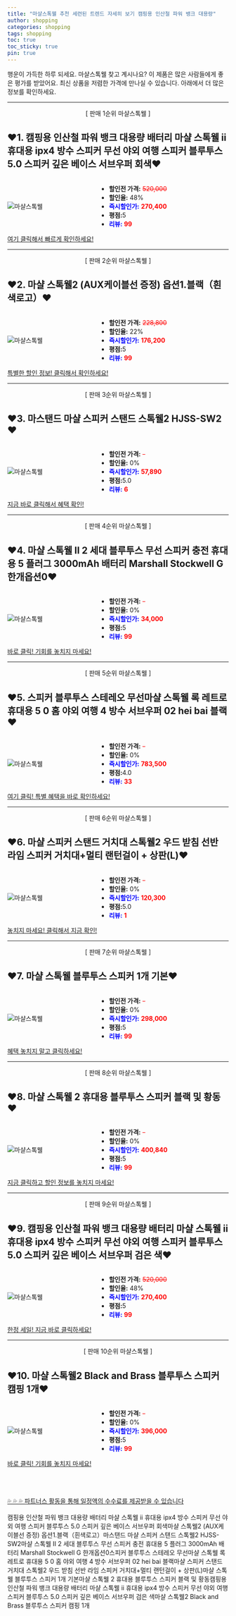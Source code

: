 ```yaml
---
title: "마샬스톡웰 추천 세련된 트렌드 자세히 보기 캠핑용 인산철 파워 뱅크 대용량"
author: shopping
categories: shopping
tags: shopping
toc: true
toc_sticky: true
pin: true
---
```

행운이 가득한 하루 되세요. 마샬스톡웰 찾고 계시나요? 이 제품은 많은 사람들에게 좋은 평가를 받았어요. 최신 상품을 저렴한 가격에 만나실 수 있습니다. 아래에서 더 많은 정보를 확인하세요.

---
<p class="toplist" style="margin: 0 auto; display: block; width: fit-content;">[ 판매 1순위 마샬스톡웰 ]</p>

<h2><strong>❤️1. 캠핑용 인산철 파워 뱅크 대용량 배터리 마샬 스톡웰 ii 휴대용 ipx4 방수 스피커 무선 야외 여행 스피커 블루투스 5.0 스피커 깊은 베이스 서브우퍼 회색❤️</strong></h2>

<div style="display: flex; align-items: center;">
    <div style="flex: 0.4;">
        <img src="https://thumbnail6.coupangcdn.com/thumbnails/remote/230x230ex/image/vendor_inventory/c444/8fae6b6a29678b91e2f9a89586fc96d2ffa245c62d17dcca213ea3c5b3c7.jpeg" alt="마샬스톡웰" style="max-width: 100%;">
    </div>
    <div style="flex: 0.6; margin-left: 10px;">
        <ul>
            <li><strong>할인전 가격:</strong> <del style="color: red;">520,000</del></li>
            <li><strong>할인율:</strong> 48%</li>
            <li><span style='color:blue'><strong>즉시할인가:</strong></span> <span style='color:red'><strong>270,400</strong></span></li>
            <li><strong>평점:</strong>5</li>
            <li><span style='color:blue'><strong>리뷰:</strong></span> <span style='color:red'><strong>99</strong></span></li>
        </ul>
    </div>
</div>
<div class="center">
    <a href="https://William4Davisa.github.io?lptag=AF9450613&subid=githubio&pageKey=6288129814&traceid=V0-153&itemId=12942876885&vendorItemId=80207147397" class="myButton">
        여기 클릭해서 빠르게 확인하세요!
    </a>
</div>


---
<p class="toplist" style="margin: 0 auto; display: block; width: fit-content;">[ 판매 2순위 마샬스톡웰 ]</p>

<h2><strong>❤️2. 마샬 스톡웰2 (AUX케이블선 증정) 옵션1.블랙（흰색로고）❤️</strong></h2>

<div style="display: flex; align-items: center;">
    <div style="flex: 0.4;">
        <img src="https://thumbnail10.coupangcdn.com/thumbnails/remote/230x230ex/image/vendor_inventory/841b/2dd6367d52ecad2053458f26af76c839e0e622f242ca27d76cb4bf455e89.jpg" alt="마샬스톡웰" style="max-width: 100%;">
    </div>
    <div style="flex: 0.6; margin-left: 10px;">
        <ul>
            <li><strong>할인전 가격:</strong> <del style="color: red;">228,800</del></li>
            <li><strong>할인율:</strong> 22%</li>
            <li><span style='color:blue'><strong>즉시할인가:</strong></span> <span style='color:red'><strong>176,200</strong></span></li>
            <li><strong>평점:</strong>5</li>
            <li><span style='color:blue'><strong>리뷰:</strong></span> <span style='color:red'><strong>99</strong></span></li>
        </ul>
    </div>
</div>
<div class="center">
    <a href="https://William4Davisa.github.io?lptag=AF9450613&subid=githubio&pageKey=8204390208&traceid=V0-153&itemId=23528775541&vendorItemId=90555092846" class="myButton">
        특별한 할인 정보! 클릭해서 확인하세요!
    </a>
</div>


---
<p class="toplist" style="margin: 0 auto; display: block; width: fit-content;">[ 판매 3순위 마샬스톡웰 ]</p>

<h2><strong>❤️3. 마스탠드 마샬 스피커 스탠드 스톡웰2 HJSS-SW2❤️</strong></h2>

<div style="display: flex; align-items: center;">
    <div style="flex: 0.4;">
        <img src="https://thumbnail9.coupangcdn.com/thumbnails/remote/230x230ex/image/retail/images/8512677498688766-b2e51089-a7eb-4e30-969d-b97bed01532d.jpg" alt="마샬스톡웰" style="max-width: 100%;">
    </div>
    <div style="flex: 0.6; margin-left: 10px;">
        <ul>
            <li><strong>할인전 가격:</strong> <del style="color: red;">-</del></li>
            <li><strong>할인율:</strong> 0%</li>
            <li><span style='color:blue'><strong>즉시할인가:</strong></span> <span style='color:red'><strong>57,890</strong></span></li>
            <li><strong>평점:</strong>5.0</li>
            <li><span style='color:blue'><strong>리뷰:</strong></span> <span style='color:red'><strong>6</strong></span></li>
        </ul>
    </div>
</div>
<div class="center">
    <a href="https://William4Davisa.github.io?lptag=AF9450613&subid=githubio&pageKey=4986424603&traceid=V0-153&itemId=6646539493&vendorItemId=73940355438" class="myButton">
        지금 바로 클릭해서 혜택 확인!
    </a>
</div>


---
<p class="toplist" style="margin: 0 auto; display: block; width: fit-content;">[ 판매 4순위 마샬스톡웰 ]</p>

<h2><strong>❤️4. 마샬 스톡웰 II 2 세대 블루투스 무선 스피커 충전 휴대용 5 플러그 3000mAh 배터리 Marshall Stockwell G 한개옵션0❤️</strong></h2>

<div style="display: flex; align-items: center;">
    <div style="flex: 0.4;">
        <img src="https://thumbnail8.coupangcdn.com/thumbnails/remote/230x230ex/image/vendor_inventory/761f/b439739c0c4fe0d1a03168215247d74ca3271dfc5d2597b38d8281f2aba5.jpg" alt="마샬스톡웰" style="max-width: 100%;">
    </div>
    <div style="flex: 0.6; margin-left: 10px;">
        <ul>
            <li><strong>할인전 가격:</strong> <del style="color: red;">-</del></li>
            <li><strong>할인율:</strong> 0%</li>
            <li><span style='color:blue'><strong>즉시할인가:</strong></span> <span style='color:red'><strong>34,000</strong></span></li>
            <li><strong>평점:</strong>5</li>
            <li><span style='color:blue'><strong>리뷰:</strong></span> <span style='color:red'><strong>99</strong></span></li>
        </ul>
    </div>
</div>
<div class="center">
    <a href="https://William4Davisa.github.io?lptag=AF9450613&subid=githubio&pageKey=8181065579&traceid=V0-153&itemId=23389513553&vendorItemId=90418600082" class="myButton">
        바로 클릭! 기회를 놓치지 마세요!
    </a>
</div>


---
<p class="toplist" style="margin: 0 auto; display: block; width: fit-content;">[ 판매 5순위 마샬스톡웰 ]</p>

<h2><strong>❤️5. 스피커 블루투스 스테레오 무선마샬 스톡웰 록 레트로 휴대용 5 0 홈 야외 여행 4 방수 서브우퍼 02 hei bai 블랙❤️</strong></h2>

<div style="display: flex; align-items: center;">
    <div style="flex: 0.4;">
        <img src="https://thumbnail7.coupangcdn.com/thumbnails/remote/230x230ex/image/vendor_inventory/c276/e503fee2c7f806dea7ef0b952aac1779540da724e9246132b5b1c051024d.jpg" alt="마샬스톡웰" style="max-width: 100%;">
    </div>
    <div style="flex: 0.6; margin-left: 10px;">
        <ul>
            <li><strong>할인전 가격:</strong> <del style="color: red;">-</del></li>
            <li><strong>할인율:</strong> 0%</li>
            <li><span style='color:blue'><strong>즉시할인가:</strong></span> <span style='color:red'><strong>783,500</strong></span></li>
            <li><strong>평점:</strong>4.0</li>
            <li><span style='color:blue'><strong>리뷰:</strong></span> <span style='color:red'><strong>33</strong></span></li>
        </ul>
    </div>
</div>
<div class="center">
    <a href="https://William4Davisa.github.io?lptag=AF9450613&subid=githubio&pageKey=6545583914&traceid=V0-153&itemId=14566090164&vendorItemId=83968189072" class="myButton">
        여기 클릭! 특별 혜택을 바로 확인하세요!
    </a>
</div>


---
<p class="toplist" style="margin: 0 auto; display: block; width: fit-content;">[ 판매 6순위 마샬스톡웰 ]</p>

<h2><strong>❤️6. 마샬 스피커 스탠드 거치대 스톡웰2 우드 받침 선반 라임 스피커 거치대+멀티 랜턴걸이 + 상판(L)❤️</strong></h2>

<div style="display: flex; align-items: center;">
    <div style="flex: 0.4;">
        <img src="https://thumbnail8.coupangcdn.com/thumbnails/remote/230x230ex/image/vendor_inventory/92c1/41a4a0742c03fa323193c912b35034879161c69dae62ccfd1a1f1a6ee94b.jpg" alt="마샬스톡웰" style="max-width: 100%;">
    </div>
    <div style="flex: 0.6; margin-left: 10px;">
        <ul>
            <li><strong>할인전 가격:</strong> <del style="color: red;">-</del></li>
            <li><strong>할인율:</strong> 0%</li>
            <li><span style='color:blue'><strong>즉시할인가:</strong></span> <span style='color:red'><strong>120,300</strong></span></li>
            <li><strong>평점:</strong>5.0</li>
            <li><span style='color:blue'><strong>리뷰:</strong></span> <span style='color:red'><strong>1</strong></span></li>
        </ul>
    </div>
</div>
<div class="center">
    <a href="https://William4Davisa.github.io?lptag=AF9450613&subid=githubio&pageKey=6428888024&traceid=V0-153&itemId=13866078481&vendorItemId=81115998604" class="myButton">
        놓치지 마세요! 클릭해서 지금 확인!
    </a>
</div>


---
<p class="toplist" style="margin: 0 auto; display: block; width: fit-content;">[ 판매 7순위 마샬스톡웰 ]</p>

<h2><strong>❤️7. 마샬 스톡웰 블루투스 스피커 1개 기본❤️</strong></h2>

<div style="display: flex; align-items: center;">
    <div style="flex: 0.4;">
        <img src="https://thumbnail9.coupangcdn.com/thumbnails/remote/230x230ex/image/vendor_inventory/5df0/f53d8b065d230640f79081bb150b16b5667edc518a5e40679cb6288bcc80.jpg" alt="마샬스톡웰" style="max-width: 100%;">
    </div>
    <div style="flex: 0.6; margin-left: 10px;">
        <ul>
            <li><strong>할인전 가격:</strong> <del style="color: red;">-</del></li>
            <li><strong>할인율:</strong> 0%</li>
            <li><span style='color:blue'><strong>즉시할인가:</strong></span> <span style='color:red'><strong>298,000</strong></span></li>
            <li><strong>평점:</strong>5</li>
            <li><span style='color:blue'><strong>리뷰:</strong></span> <span style='color:red'><strong>99</strong></span></li>
        </ul>
    </div>
</div>
<div class="center">
    <a href="https://William4Davisa.github.io?lptag=AF9450613&subid=githubio&pageKey=7206938936&traceid=V0-153&itemId=18228589697&vendorItemId=85376073030" class="myButton">
        혜택 놓치지 말고 클릭하세요!
    </a>
</div>


---
<p class="toplist" style="margin: 0 auto; display: block; width: fit-content;">[ 판매 8순위 마샬스톡웰 ]</p>

<h2><strong>❤️8. 마샬 스톡웰 2 휴대용 블루투스 스피커 블랙 및 황동❤️</strong></h2>

<div style="display: flex; align-items: center;">
    <div style="flex: 0.4;">
        <img src="https://thumbnail8.coupangcdn.com/thumbnails/remote/230x230ex/image/vendor_inventory/3ec2/fe4662649a584b0d4f99512e14ab4b72bcc174da417e2dce0940b8b62cd4.jpg" alt="마샬스톡웰" style="max-width: 100%;">
    </div>
    <div style="flex: 0.6; margin-left: 10px;">
        <ul>
            <li><strong>할인전 가격:</strong> <del style="color: red;">-</del></li>
            <li><strong>할인율:</strong> 0%</li>
            <li><span style='color:blue'><strong>즉시할인가:</strong></span> <span style='color:red'><strong>400,840</strong></span></li>
            <li><strong>평점:</strong>5</li>
            <li><span style='color:blue'><strong>리뷰:</strong></span> <span style='color:red'><strong>99</strong></span></li>
        </ul>
    </div>
</div>
<div class="center">
    <a href="https://William4Davisa.github.io?lptag=AF9450613&subid=githubio&pageKey=8119091040&traceid=V0-153&itemId=23022020559&vendorItemId=90055795248" class="myButton">
        지금 클릭하고 할인 정보를 놓치지 마세요!
    </a>
</div>


---
<p class="toplist" style="margin: 0 auto; display: block; width: fit-content;">[ 판매 9순위 마샬스톡웰 ]</p>

<h2><strong>❤️9. 캠핑용 인산철 파워 뱅크 대용량 배터리 마샬 스톡웰 ii 휴대용 ipx4 방수 스피커 무선 야외 여행 스피커 블루투스 5.0 스피커 깊은 베이스 서브우퍼 검은 색❤️</strong></h2>

<div style="display: flex; align-items: center;">
    <div style="flex: 0.4;">
        <img src="https://thumbnail10.coupangcdn.com/thumbnails/remote/230x230ex/image/vendor_inventory/b372/cab02688baee848459b9e13fef0c9a9ec6231466da7c6007cabb488aa186.jpeg" alt="마샬스톡웰" style="max-width: 100%;">
    </div>
    <div style="flex: 0.6; margin-left: 10px;">
        <ul>
            <li><strong>할인전 가격:</strong> <del style="color: red;">520,000</del></li>
            <li><strong>할인율:</strong> 48%</li>
            <li><span style='color:blue'><strong>즉시할인가:</strong></span> <span style='color:red'><strong>270,400</strong></span></li>
            <li><strong>평점:</strong>5</li>
            <li><span style='color:blue'><strong>리뷰:</strong></span> <span style='color:red'><strong>99</strong></span></li>
        </ul>
    </div>
</div>
<div class="center">
    <a href="https://William4Davisa.github.io?lptag=AF9450613&subid=githubio&pageKey=6288136027&traceid=V0-153&itemId=12942913744&vendorItemId=80207147403" class="myButton">
        한정 세일! 지금 바로 클릭하세요!
    </a>
</div>


---
<p class="toplist" style="margin: 0 auto; display: block; width: fit-content;">[ 판매 10순위 마샬스톡웰 ]</p>

<h2><strong>❤️10. 마샬 스톡웰2 Black and Brass 블루투스 스피커 캠핑 1개❤️</strong></h2>

<div style="display: flex; align-items: center;">
    <div style="flex: 0.4;">
        <img src="https://thumbnail8.coupangcdn.com/thumbnails/remote/230x230ex/image/vendor_inventory/409f/d34b67b80df02cbd3e96fc8efbc026f180fead5751de67ef6e8faa1a747a.jpg" alt="마샬스톡웰" style="max-width: 100%;">
    </div>
    <div style="flex: 0.6; margin-left: 10px;">
        <ul>
            <li><strong>할인전 가격:</strong> <del style="color: red;">-</del></li>
            <li><strong>할인율:</strong> 0%</li>
            <li><span style='color:blue'><strong>즉시할인가:</strong></span> <span style='color:red'><strong>396,000</strong></span></li>
            <li><strong>평점:</strong>5</li>
            <li><span style='color:blue'><strong>리뷰:</strong></span> <span style='color:red'><strong>99</strong></span></li>
        </ul>
    </div>
</div>
<div class="center">
    <a href="https://William4Davisa.github.io?lptag=AF9450613&subid=githubio&pageKey=7527435091&traceid=V0-153&itemId=19756369088&vendorItemId=86859794251" class="myButton">
        바로 클릭! 기회를 놓치지 마세요!
    </a>
</div>

<br><br><br>[💦 💦 💦 파트너스 활동을 통해 일정액의 수수료를 제공받을 수 있습니다](https://link.coupang.com/a/bcpT2c)<br><br>캠핑용 인산철 파워 뱅크 대용량 배터리 마샬 스톡웰 ii 휴대용 ipx4 방수 스피커 무선 야외 여행 스피커 블루투스 5.0 스피커 깊은 베이스 서브우퍼 회색마샬 스톡웰2 (AUX케이블선 증정) 옵션1.블랙（흰색로고）마스탠드 마샬 스피커 스탠드 스톡웰2 HJSS-SW2마샬 스톡웰 II 2 세대 블루투스 무선 스피커 충전 휴대용 5 플러그 3000mAh 배터리 Marshall Stockwell G 한개옵션0스피커 블루투스 스테레오 무선마샬 스톡웰 록 레트로 휴대용 5 0 홈 야외 여행 4 방수 서브우퍼 02 hei bai 블랙마샬 스피커 스탠드 거치대 스톡웰2 우드 받침 선반 라임 스피커 거치대+멀티 랜턴걸이 + 상판(L)마샬 스톡웰 블루투스 스피커 1개 기본마샬 스톡웰 2 휴대용 블루투스 스피커 블랙 및 황동캠핑용 인산철 파워 뱅크 대용량 배터리 마샬 스톡웰 ii 휴대용 ipx4 방수 스피커 무선 야외 여행 스피커 블루투스 5.0 스피커 깊은 베이스 서브우퍼 검은 색마샬 스톡웰2 Black and Brass 블루투스 스피커 캠핑 1개